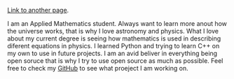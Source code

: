 [Link to another page](./blog.md).


I am an Applied Mathematics student. Always want to learn more anout how the universe works, that is why I love astronomy and physics. What I love about my current degree is seeing how mathematics is used in describing diferent equations in physics. I learned Python and trying to learn C++ on my own to use in future projects. I am an avid beliver in everything being open soruce that is why I try to use open source as much as possible. Feel free to check my [GitHub](https://github.com/ditmarhalla) to see what proeject I am working on.
